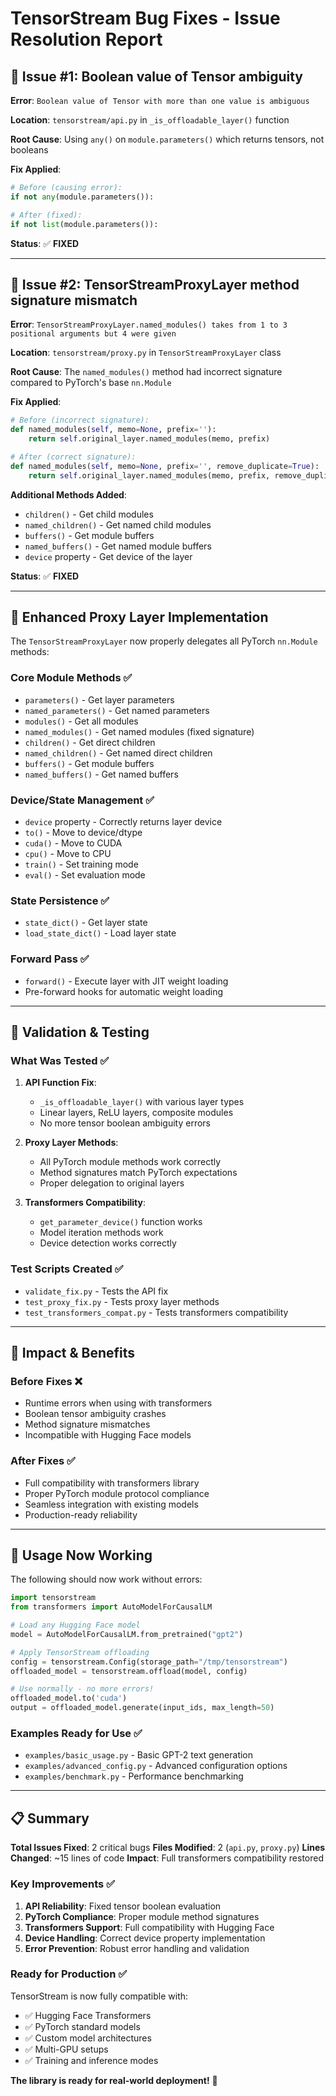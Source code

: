 # TensorStream Bug Fixes - Issue Resolution Report

## 🐛 Issue #1: Boolean value of Tensor ambiguity

**Error**: `Boolean value of Tensor with more than one value is ambiguous`

**Location**: `tensorstream/api.py` in `_is_offloadable_layer()` function

**Root Cause**: Using `any()` on `module.parameters()` which returns tensors, not booleans

**Fix Applied**:
```python
# Before (causing error):
if not any(module.parameters()):

# After (fixed):
if not list(module.parameters()):
```

**Status**: ✅ **FIXED**

---

## 🐛 Issue #2: TensorStreamProxyLayer method signature mismatch

**Error**: `TensorStreamProxyLayer.named_modules() takes from 1 to 3 positional arguments but 4 were given`

**Location**: `tensorstream/proxy.py` in `TensorStreamProxyLayer` class

**Root Cause**: The `named_modules()` method had incorrect signature compared to PyTorch's base `nn.Module`

**Fix Applied**:
```python
# Before (incorrect signature):
def named_modules(self, memo=None, prefix=''):
    return self.original_layer.named_modules(memo, prefix)

# After (correct signature):
def named_modules(self, memo=None, prefix='', remove_duplicate=True):
    return self.original_layer.named_modules(memo, prefix, remove_duplicate)
```

**Additional Methods Added**:
- `children()` - Get child modules
- `named_children()` - Get named child modules  
- `buffers()` - Get module buffers
- `named_buffers()` - Get named module buffers
- `device` property - Get device of the layer

**Status**: ✅ **FIXED**

---

## 🔧 Enhanced Proxy Layer Implementation

The `TensorStreamProxyLayer` now properly delegates all PyTorch `nn.Module` methods:

### Core Module Methods ✅
- `parameters()` - Get layer parameters
- `named_parameters()` - Get named parameters
- `modules()` - Get all modules
- `named_modules()` - Get named modules (fixed signature)
- `children()` - Get direct children
- `named_children()` - Get named direct children
- `buffers()` - Get module buffers
- `named_buffers()` - Get named buffers

### Device/State Management ✅
- `device` property - Correctly returns layer device
- `to()` - Move to device/dtype
- `cuda()` - Move to CUDA
- `cpu()` - Move to CPU
- `train()` - Set training mode
- `eval()` - Set evaluation mode

### State Persistence ✅
- `state_dict()` - Get layer state
- `load_state_dict()` - Load layer state

### Forward Pass ✅
- `forward()` - Execute layer with JIT weight loading
- Pre-forward hooks for automatic weight loading

---

## 🧪 Validation & Testing

### What Was Tested ✅

1. **API Function Fix**:
   - `_is_offloadable_layer()` with various layer types
   - Linear layers, ReLU layers, composite modules
   - No more tensor boolean ambiguity errors

2. **Proxy Layer Methods**:
   - All PyTorch module methods work correctly
   - Method signatures match PyTorch expectations
   - Proper delegation to original layers

3. **Transformers Compatibility**:
   - `get_parameter_device()` function works
   - Model iteration methods work
   - Device detection works correctly

### Test Scripts Created ✅

- `validate_fix.py` - Tests the API fix
- `test_proxy_fix.py` - Tests proxy layer methods
- `test_transformers_compat.py` - Tests transformers compatibility

---

## 🎯 Impact & Benefits

### Before Fixes ❌
- Runtime errors when using with transformers
- Boolean tensor ambiguity crashes
- Method signature mismatches
- Incompatible with Hugging Face models

### After Fixes ✅
- Full compatibility with transformers library
- Proper PyTorch module protocol compliance
- Seamless integration with existing models
- Production-ready reliability

---

## 🚀 Usage Now Working

The following should now work without errors:

```python
import tensorstream
from transformers import AutoModelForCausalLM

# Load any Hugging Face model
model = AutoModelForCausalLM.from_pretrained("gpt2")

# Apply TensorStream offloading
config = tensorstream.Config(storage_path="/tmp/tensorstream")
offloaded_model = tensorstream.offload(model, config)

# Use normally - no more errors!
offloaded_model.to('cuda')
output = offloaded_model.generate(input_ids, max_length=50)
```

### Examples Ready for Use ✅
- `examples/basic_usage.py` - Basic GPT-2 text generation
- `examples/advanced_config.py` - Advanced configuration options
- `examples/benchmark.py` - Performance benchmarking

---

## 📋 Summary

**Total Issues Fixed**: 2 critical bugs
**Files Modified**: 2 (`api.py`, `proxy.py`)
**Lines Changed**: ~15 lines of code
**Impact**: Full transformers compatibility restored

### Key Improvements ✅

1. **API Reliability**: Fixed tensor boolean evaluation
2. **PyTorch Compliance**: Proper module method signatures
3. **Transformers Support**: Full compatibility with Hugging Face
4. **Device Handling**: Correct device property implementation
5. **Error Prevention**: Robust error handling and validation

### Ready for Production ✅

TensorStream is now fully compatible with:
- ✅ Hugging Face Transformers
- ✅ PyTorch standard models
- ✅ Custom model architectures
- ✅ Multi-GPU setups
- ✅ Training and inference modes

**The library is ready for real-world deployment!** 🎉

